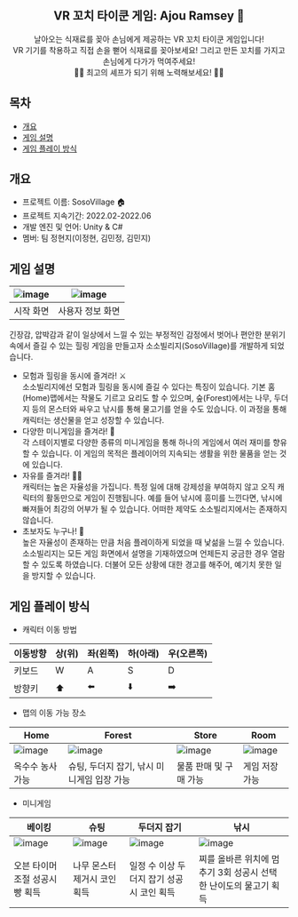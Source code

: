 <div align="center">
<h2> VR 꼬치 타이쿤 게임: Ajou Ramsey 🍡</h2>
날아오는 식재료를 꽂아 손님에게 제공하는 VR 꼬치 타이쿤 게임입니다!<br> VR 기기를 착용하고 직접 손을 뻗어 식재료를 꽂아보세요! 그리고 만든 꼬치를 가지고 손님에게 다가가 먹여주세요! <br>👨‍🍳 최고의 셰프가 되기 위해 노력해보세요! 🧑‍🍳
</div>

## 목차
  - [개요](#개요) 
  - [게임 설명](#게임-설명)
  - [게임 플레이 방식](#게임-플레이-방식)

## 개요
- 프로젝트 이름: SosoVillage 🏠
- 프로젝트 지속기간: 2022.02-2022.06
- 개발 엔진 및 언어: Unity & C#
- 멤버: 팀 정현지(이정현, 김민정, 김민지)

## 게임 설명
|![image](https://github.com/user-attachments/assets/9323a271-d584-4b59-84ca-5edb9af536df)|![image](https://user-images.githubusercontent.com/66003567/216818272-8749569b-b217-4572-9738-32b0058459f4.png)|
|:---:|:---:|
|시작 화면|사용자 정보 화면|

긴장감, 압박감과 같이 일상에서 느낄 수 있는 부정적인 감정에서 벗어나 편안한 분위기 속에서 즐길 수 있는 힐링 게임을 만들고자 소소빌리지(SosoVillage)를 개발하게 되었습니다.<br>
- 모험과 힐링을 동시에 즐겨라! ⚔️<br>
소소빌리지에선 모험과 힐링을 동시에 즐길 수 있다는 특징이 있습니다. 기본 홈(Home)맵에서는 작물도 기르고 요리도 할 수 있으며, 숲(Forest)에서는 나무, 두더지 등의 몬스터와 싸우고 낚시를 통해 물고기를 얻을 수도 있습니다. 이 과정을 통해 캐릭터는 생산물을 얻고 성장할 수 있습니다. 
- 다양한 미니게임을 즐겨라! 🎯<br>
각 스테이지별로 다양한 종류의 미니게임을 통해 하나의 게임에서 여러 재미를 향유할 수 있습니다. 이 게임의 목적은 플레이어의 지속되는 생활을 위한 물품을 얻는 것에 있습니다. 
- 자유를 즐겨라! 🏄🏻<br>
캐릭터는 높은 자율성을 가집니다. 특정 일에 대해 강제성을 부여하지 않고 오직 캐릭터의 활동만으로 게임이 진행됩니다. 예를 들어 낚시에 흥미를 느낀다면, 낚시에 빠져들어 최강의 어부가 될 수 있습니다. 어떠한 제약도 소소빌리지에서는 존재하지 않습니다.
- 초보자도 누구나! 👶<br>
높은 자율성이 존재하는 만큼 처음 플레이하게 되었을 때 낯섦을 느낄 수 있습니다. 소소빌리지는 모든 게임 화면에서 설명을 기재하였으며 언제든지 궁금한 경우 열람할 수 있도록 하였습니다. 더불어 모든 상황에 대한 경고를 해주어, 예기치 못한 일을 방지할 수 있습니다.

## 게임 플레이 방식
- 캐릭터 이동 방법

|이동방향|상(위)|좌(왼쪽)|하(아래)|우(오른쪽)|
|---|---|---|---|---|
|키보드| W | A | S | D |
|방향키|⬆️|⬅️|⬇️|➡️|

- 맵의 이동 가능 장소

|Home|Forest|Store|Room|
|---|---|---|---|
|![image](https://user-images.githubusercontent.com/66003567/216816017-bfd18669-9f70-45c2-8561-bae648690602.png)|![image](https://user-images.githubusercontent.com/66003567/216815971-d8ed6ea8-1f92-45f8-9611-1cbe2b5e8db0.png)|![image](https://user-images.githubusercontent.com/66003567/216815991-88e0f4d6-3e5d-4c19-9eb9-97047b40c0d0.png)|![image](https://user-images.githubusercontent.com/66003567/216816002-4eca6510-4436-44f5-b949-347e75129ada.png)|
|옥수수 농사 가능|슈팅, 두더지 잡기, 낚시 미니게임 입장 가능|물품 판매 및 구매 가능|게임 저장 가능|

- 미니게임

|베이킹|슈팅|두더지 잡기|낚시|
|---|---|---|---|
|![image](https://user-images.githubusercontent.com/66003567/216816081-cf4a29c6-72f3-4b75-b01d-3dd6e3faabc5.png)|![image](https://user-images.githubusercontent.com/66003567/216816088-cd83d20a-e023-4af2-b406-98197af5ff35.png)|![image](https://user-images.githubusercontent.com/66003567/216816106-5a97f26e-565b-43a6-bfab-d22e36745f80.png)|![image](https://user-images.githubusercontent.com/66003567/216816119-fb22c507-f6c4-49a3-b4f0-28ecaae94f6c.png)|
|오븐 타이머 조절 성공시 빵 획득|나무 몬스터 제거시 코인 획득|일정 수 이상 두더지 잡기 성공시 코인 획득|찌를 올바른 위치에 멈추기 3회 성공시 선택한 난이도의 물고기 획득|
